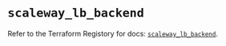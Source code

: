 # `scaleway_lb_backend`

Refer to the Terraform Registory for docs: [`scaleway_lb_backend`](https://registry.terraform.io/providers/scaleway/scaleway/2.18.0/docs/resources/lb_backend).
